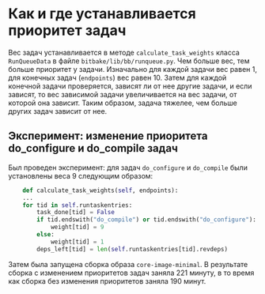 # Как и где устанавливается приоритет задач

Вес задач устанавливается в методе `calculate_task_weights` класса `RunQueueData` в файле `bitbake/lib/bb/runqueue.py`.
Чем больше вес, тем больше приоритет у задачи. Изначально для каждой задачи вес равен 1, для конечных задач 
(`endpoints`) вес равен 10. Затем для каждой конечной задачи проверяется, зависят ли от нее другие задачи, и если
зависят, то вес зависимой задачи увеличивается на вес задачи, от которой она зависит. Таким образом, задача тяжелее, 
чем больше других задач зависит от нее.

## Эксперимент: изменение приоритета do_configure и do_compile задач

Был проведен эксперимент: для задач `do_configure` и `do_compile` были установлены веса 9 следующим образом:

```python
    def calculate_task_weights(self, endpoints):
    ...
    for tid in self.runtaskentries:
        task_done[tid] = False
        if tid.endswith("do_compile") or tid.endswith("do_configure"):
            weight[tid] = 9
        else:
            weight[tid] = 1
        deps_left[tid] = len(self.runtaskentries[tid].revdeps)
```

Затем была запущена сборка образа `core-image-minimal`. В результате сборка с изменением приоритетов задач заняла 221
минуту, в то время как сборка без изменения приоритетов заняла 190 минут.